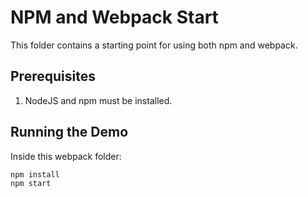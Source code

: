 # NPM and Webpack Start

This folder contains a starting point for using both npm and webpack.

## Prerequisites

 1. NodeJS and npm must be installed.

## Running the Demo

Inside this webpack folder:

```
npm install
npm start
```
